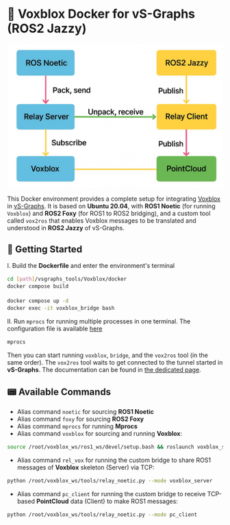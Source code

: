 # 🦊 Voxblox Docker for vS-Graphs (ROS2 Jazzy)

![voxblox](/Voxblox/demo.jpg "voxblox")

This Docker environment provides a complete setup for integrating [Voxblox](https://github.com/snt-arg/mav_voxblox_planning) in [vS-Graphs](https://github.com/snt-arg/visual_sgraphs). It is based on **Ubuntu 20.04**, with **ROS1 Noetic** (for running `Voxblox`) and **ROS2 Foxy** (for ROS1 to ROS2 bridging), and a custom tool called `vox2ros` that enables Voxblox messages to be translated and understood in **ROS2 Jazzy** of vS-Graphs.

## 🚀 Getting Started

I. Build the **Dockerfile** and enter the environment's terminal
```bash
cd [path]/vsgraphs_tools/Voxblox/docker
docker compose build

docker compose up -d
docker exec -it voxblox_bridge bash
```

II. Run `mprocs` for running multiple processes in one terminal. The configuration file is available [here](/Voxblox/mprocs.yml)

```bash
mprocs
```

Then you can start running `voxblox`, `bridge`, and the `vox2ros` tool (in the same order). The `vox2ros` tool waits to get connected to the tunnel started in **vS-Graphs**. The documentation can be found in [the dedicated page](https://github.com/snt-arg/visual_sgraphs/blob/master/doc/INSTALLATION.md).

## 📟 Available Commands

- Alias command `noetic` for sourcing **ROS1 Noetic**
- Alias command `foxy` for sourcing **ROS2 Foxy**
- Alias command `mprocs` for running **Mprocs**
- Alias command `voxblox` for sourcing and running **Voxblox**:
```bash
source /root/voxblox_ws/ros1_ws/devel/setup.bash && roslaunch voxblox_skeleton skeletonize_map_vsgraphs.launch
```
- Alias command `rel_vox` for running the custom bridge to share ROS1 messages of **Voxblox** skeleton (Server) via TCP:
```bash
python /root/voxblox_ws/tools/relay_noetic.py --mode voxblox_server
```
- Alias command `pc_client` for running the custom bridge to receive TCP-based **PointCloud** data (Client) to make ROS1 messages:
```bash
python /root/voxblox_ws/tools/relay_noetic.py --mode pc_client
```
